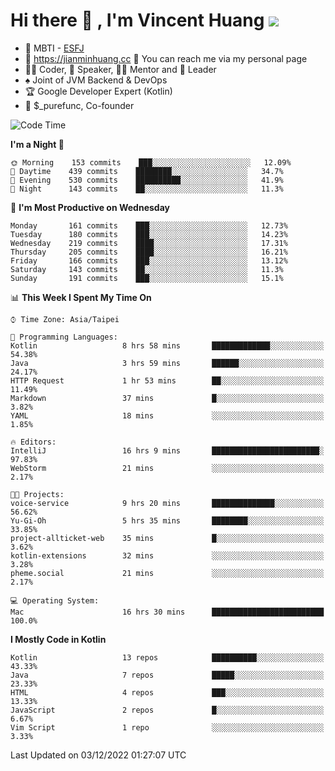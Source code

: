 # Hi there 👋 , I'm Vincent Huang ![](https://komarev.com/ghpvc/?username=Jian-Min-Huang)
- 👀 MBTI - [ESFJ](https://www.16personalities.com/esfj-personality)
- 💎 https://jianminhuang.cc 🙋 You can reach me via my personal page
- 👨‍💻 Coder, 🎤 Speaker, 👨‍🏫 Mentor and 🚀 Leader
- ♠️ Joint of JVM Backend & DevOps
- 🏆 Google Developer Expert (Kotlin)
- 💼 $_purefunc, Co-founder

<!--START_SECTION:waka-->
![Code Time](http://img.shields.io/badge/Code%20Time-1%2C273%20hrs%2015%20mins-blue)

**I'm a Night 🦉** 

```text
🌞 Morning    153 commits    ███░░░░░░░░░░░░░░░░░░░░░░   12.09% 
🌆 Daytime    439 commits    ████████░░░░░░░░░░░░░░░░░   34.7% 
🌃 Evening    530 commits    ██████████░░░░░░░░░░░░░░░   41.9% 
🌙 Night      143 commits    ██░░░░░░░░░░░░░░░░░░░░░░░   11.3%

```
📅 **I'm Most Productive on Wednesday** 

```text
Monday       161 commits    ███░░░░░░░░░░░░░░░░░░░░░░   12.73% 
Tuesday      180 commits    ███░░░░░░░░░░░░░░░░░░░░░░   14.23% 
Wednesday    219 commits    ████░░░░░░░░░░░░░░░░░░░░░   17.31% 
Thursday     205 commits    ████░░░░░░░░░░░░░░░░░░░░░   16.21% 
Friday       166 commits    ███░░░░░░░░░░░░░░░░░░░░░░   13.12% 
Saturday     143 commits    ██░░░░░░░░░░░░░░░░░░░░░░░   11.3% 
Sunday       191 commits    ███░░░░░░░░░░░░░░░░░░░░░░   15.1%

```


📊 **This Week I Spent My Time On** 

```text
⌚︎ Time Zone: Asia/Taipei

💬 Programming Languages: 
Kotlin                   8 hrs 58 mins       █████████████░░░░░░░░░░░░   54.38% 
Java                     3 hrs 59 mins       ██████░░░░░░░░░░░░░░░░░░░   24.17% 
HTTP Request             1 hr 53 mins        ██░░░░░░░░░░░░░░░░░░░░░░░   11.49% 
Markdown                 37 mins             █░░░░░░░░░░░░░░░░░░░░░░░░   3.82% 
YAML                     18 mins             ░░░░░░░░░░░░░░░░░░░░░░░░░   1.85%

🔥 Editors: 
IntelliJ                 16 hrs 9 mins       ████████████████████████░   97.83% 
WebStorm                 21 mins             ░░░░░░░░░░░░░░░░░░░░░░░░░   2.17%

🐱‍💻 Projects: 
voice-service            9 hrs 20 mins       ██████████████░░░░░░░░░░░   56.62% 
Yu-Gi-Oh                 5 hrs 35 mins       ████████░░░░░░░░░░░░░░░░░   33.85% 
project-allticket-web    35 mins             █░░░░░░░░░░░░░░░░░░░░░░░░   3.62% 
kotlin-extensions        32 mins             ░░░░░░░░░░░░░░░░░░░░░░░░░   3.28% 
pheme.social             21 mins             ░░░░░░░░░░░░░░░░░░░░░░░░░   2.17%

💻 Operating System: 
Mac                      16 hrs 30 mins      █████████████████████████   100.0%

```

**I Mostly Code in Kotlin** 

```text
Kotlin                   13 repos            ██████████░░░░░░░░░░░░░░░   43.33% 
Java                     7 repos             █████░░░░░░░░░░░░░░░░░░░░   23.33% 
HTML                     4 repos             ███░░░░░░░░░░░░░░░░░░░░░░   13.33% 
JavaScript               2 repos             █░░░░░░░░░░░░░░░░░░░░░░░░   6.67% 
Vim Script               1 repo              ░░░░░░░░░░░░░░░░░░░░░░░░░   3.33%

```



 Last Updated on 03/12/2022 01:27:07 UTC
<!--END_SECTION:waka-->
